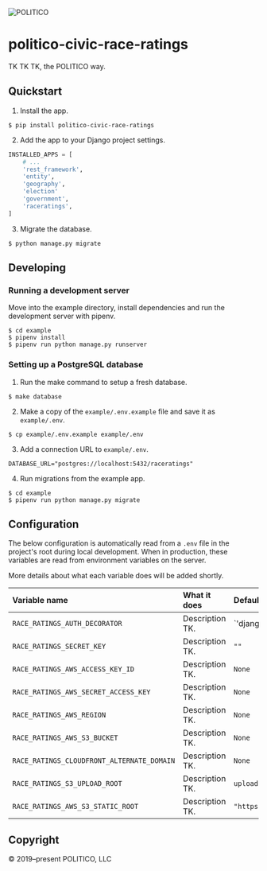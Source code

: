 ![POLITICO](https://rawgithub.com/The-Politico/src/master/images/logo/badge.png)

# politico-civic-race-ratings

TK TK TK, the POLITICO way.


## Quickstart

1. Install the app.

  ```
  $ pip install politico-civic-race-ratings
  ```

2. Add the app to your Django project settings.

  ```python
  INSTALLED_APPS = [
      # ...
      'rest_framework',
      'entity',
      'geography',
      'election'
      'government',
      'raceratings',
  ]
  ```

3. Migrate the database.

  ```
  $ python manage.py migrate
  ```


## Developing

### Running a development server

Move into the example directory, install dependencies and run the development server with pipenv.

  ```
  $ cd example
  $ pipenv install
  $ pipenv run python manage.py runserver
  ```

### Setting up a PostgreSQL database

1. Run the make command to setup a fresh database.

  ```
  $ make database
  ```

2. Make a copy of the `example/.env.example` file and save it as `example/.env`.

  ```
  $ cp example/.env.example example/.env
  ```

3. Add a connection URL to `example/.env`.

  ```
  DATABASE_URL="postgres://localhost:5432/raceratings"
  ```

4. Run migrations from the example app.

  ```
  $ cd example
  $ pipenv run python manage.py migrate
  ```


## Configuration

The below configuration is automatically read from a `.env` file in the project's root during local development. When in production, these variables are read from environment variables on the server.

More details about what each variable does will be added shortly.

| Variable name | What it does | Default value |
|:--|:--|:--|
| `RACE_RATINGS_AUTH_DECORATOR` | Description TK. | `'django.contrib.auth.decorators.login_required' |
| `RACE_RATINGS_SECRET_KEY` | Description TK. | `""` |
| `RACE_RATINGS_AWS_ACCESS_KEY_ID` | Description TK. | `None` |
| `RACE_RATINGS_AWS_SECRET_ACCESS_KEY` | Description TK. | `None` |
| `RACE_RATINGS_AWS_REGION` | Description TK. | `None` |
| `RACE_RATINGS_AWS_S3_BUCKET` | Description TK. | `None` |
| `RACE_RATINGS_CLOUDFRONT_ALTERNATE_DOMAIN` | Description TK. | `None` |
| `RACE_RATINGS_S3_UPLOAD_ROOT` | Description TK. | `uploads/raceratings` |
| `RACE_RATINGS_AWS_S3_STATIC_ROOT` | Description TK. | `"https://s3.amazonaws.com"` |


## Copyright

&copy; 2019&ndash;present POLITICO, LLC
